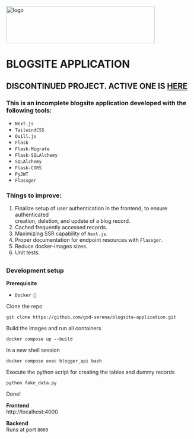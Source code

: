 <img width="400" height="100" alt="logo" src="https://github.com/user-attachments/assets/cbfd7737-bfed-4169-a05e-0ba044668246" />

# BLOGSITE APPLICATION 
## DISCONTINUED PROJECT. ACTIVE ONE IS [HERE](https://github.com/god-serena/blogger)

### This is an incomplete blogsite application developed with the following tools:

- `Next.js`
- `TailwindCSS`
- `Quill.js`
- `Flask`
- `Flask-Migrate`
- `Flask-SQLAlchemy`
- `SQLAlchemy`
- `Flask-CORS`
- `PyJWT`
- `Flassger`

### Things to improve:

1. Finalize setup of user authentication in the frontend, to ensure authenticated\
   creation, deletion, and update of a blog record.
2. Cached frequently accessed records.
3. Maximizing SSR capability of `Next.js`.
4. Proper documentation for endpoint resources with `Flassger`.
5. Reduce docker-images sizes.
6. Unit tests.

##

### Development setup

**Prerequisite**

- `Docker 🐳`

Clone the repo

```
git clone https://github.com/god-serena/blogsite-application.git
```

Build the images and run all containers

```
docker compose up --build
```

In a new shell session

```
docker compose exec blogger_api bash
```

Execute the python script for creating the tables and dummy records

```
python fake_data.py
```

Done!

**Frontend** \
http://localhost:4000

**Backend** \
Runs at port `8000`
